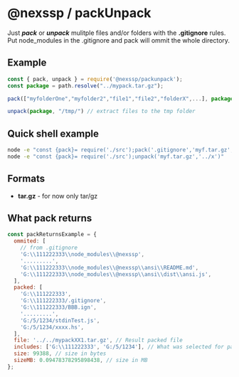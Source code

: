 # @nexssp / packUnpack

Just _**pack**_ or _**unpack**_ mulitple files and/or folders with the **.gitignore** rules. Put node_modules in the .gitignore and pack will ommit the whole directory.

## Example

```js
const { pack, unpack } = require('@nexssp/packunpack');
const package = path.resolve("../mypack.tar.gz");

pack(["myfolderOne","myfolder2","file1","file2","folderX",...], package)

unpack(package, "/tmp/") // extract files to the tmp folder

```

## Quick shell example

```sh
node -e "const {pack}= require('./src');pack('.gitignore','myf.tar.gz',{ force : true })"
node -e "const {pack}= require('./src');unpack('myf.tar.gz','../x')"
```

## Formats

- **tar.gz** - for now only tar/gz

## What pack returns

```js
const packReturnsExample = {
  ommited: [
    // from .gitignore
    'G:\\111222333\\node_modules\\@nexssp',
    '.........',
    'G:\\111222333\\node_modules\\@nexssp\\ansi\\README.md',
    'G:\\111222333\\node_modules\\@nexssp\\ansi\\dist\\ansi.js',
  ],
  packed: [
    'G:\\111222333',
    'G:\\111222333/.gitignore',
    'G:\\111222333/BBB.ign',
    '.........',
    'G:/5/1234/stdinTest.js',
    'G:/5/1234/xxxx.hs',
  ],
  file: '../../mypackXX1.tar.gz', // Result packed file
  includes: ['G:\\111222333', 'G:/5/1234'], // What was selected for packing
  size: 99388, // size in bytes
  sizeMB: 0.09478378295898438, // size in MB
};
```
